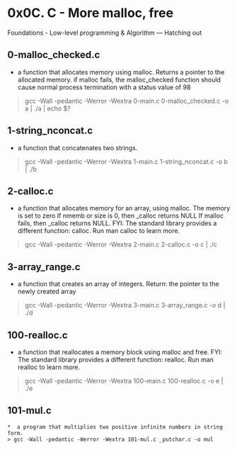 # 0x0C. C - More malloc, free
  Foundations - Low-level programming & Algorithm ― Hatching out 
 
## 0-malloc_checked.c
   * a function that allocates memory using malloc. Returns a pointer to the allocated memory. if malloc fails, the malloc_checked function should cause normal process termination with a status value of 98
   >  gcc -Wall -pedantic -Werror -Wextra 0-main.c 0-malloc_checked.c -o a | ./a | echo $?
   
## 1-string_nconcat.c
   * a function that concatenates two strings.
   > gcc -Wall -pedantic -Werror -Wextra 1-main.c 1-string_nconcat.c -o b | ./b

## 2-calloc.c

   * a function that allocates memory for an array, using malloc. The memory is set to zero If nmemb or size is 0, then _calloc returns NULL
If malloc fails, then _calloc returns NULL. FYI: The standard library provides a different function: calloc. Run man calloc to learn more.
   > gcc -Wall -pedantic -Werror -Wextra 2-main.c 2-calloc.c -o c | ./c
    
## 3-array_range.c
   *  a function that creates an array of integers. Return: the pointer to the newly created array
   > gcc -Wall -pedantic -Werror -Wextra 3-main.c 3-array_range.c -o d | ./d
 
## 100-realloc.c
   * a function that reallocates a memory block using malloc and free. FYI: The standard library provides a different function: realloc. Run man realloc to learn more.
   > gcc -Wall -pedantic -Werror -Wextra 100-main.c 100-realloc.c -o e | ./e
 
## 101-mul.c
    *  a program that multiplies two positive infinite numbers in string form.
    > gcc -Wall -pedantic -Werror -Wextra 101-mul.c _putchar.c -o mul
